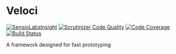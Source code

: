 # Veloci

[![SensioLabsInsight](https://insight.sensiolabs.com/projects/6d76f266-40d7-418b-a418-e86093953cd9/big.png)](https://insight.sensiolabs.com/projects/6d76f266-40d7-418b-a418-e86093953cd9)
[![Scrutinizer Code Quality](https://scrutinizer-ci.com/g/RaptorLab/veloci/badges/quality-score.png?b=master)](https://scrutinizer-ci.com/g/RaptorLab/veloci/?branch=master)
[![Code Coverage](https://scrutinizer-ci.com/g/RaptorLab/veloci/badges/coverage.png?b=master)](https://scrutinizer-ci.com/g/RaptorLab/veloci/?branch=master)
[![Build Status](https://scrutinizer-ci.com/g/RaptorLab/veloci/badges/build.png?b=master)](https://scrutinizer-ci.com/g/RaptorLab/veloci/build-status/master)

A framework designed for fast prototyping
